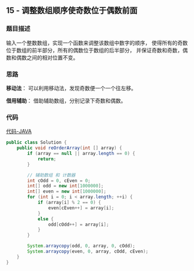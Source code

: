 ## 15 - 调整数组顺序使奇数位于偶数前面

### 题目描述

输入一个整数数组，实现一个函数来调整该数组中数字的顺序，
使得所有的奇数位于数组的前半部分，所有的偶数位于数组的后半部分，
并保证奇数和奇数，偶数和偶数之间的相对位置不变。

### 思路

**移动法**： 可以利用移动法，发现奇数便一个一个往左移。

**借用辅助**： 借助辅助数组，分别记录下奇数和偶数。


### 代码
[代码-JAVA](Solution.java)

```java
public class Solution {
    public void reOrderArray(int [] array) {
        if (array == null || array.length == 0) {
            return;
        }

        // 辅助数组 和 计数器
        int cOdd = 0, cEven = 0;
        int[] odd = new int[1000000];
        int[] even = new int[1000000];
        for (int i = 0; i < array.length; ++i) {
            if (array[i] % 2 == 0) {
                even[cEven++] = array[i];
            }
            else {
                odd[cOdd++] = array[i];
            }
        }

        System.arraycopy(odd, 0, array, 0, cOdd);
        System.arraycopy(even, 0, array, cOdd, cEven);
    }
}
```